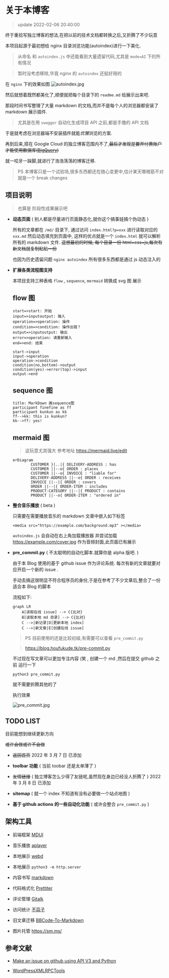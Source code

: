 # 关于本博客

> update 2022-02-06 20:40:00

<!--media-->

<media src="https://ha.houfukude.tk:8123/local/KD_Searching.m4a" ></media>

终于重拾写独立博客的想法,在把以前的技术文档都转换之后,又折腾了不少玩意

本项目起源于最初想给 nginx 目录浏览功能(autoindex)进行一下美化.

> 从命名 和 `autoindex.js` 中还能看到大量遗留代码,尤其是 `mode=AI` 下的所有情况

> 暂时没考虑移除,毕竟 nginx 的 `autoindex` 还挺好用的

在 `nginx` 下的效果如图
![autoindex.jpg](https://s2.loli.net/2022/02/06/YcVWRIMk9lJfd6e.jpg 'autoindex on nginx')

然后就想着既然都美化了,顺便就把每个目录下的 `readme.md` 给展示出来吧.

那段时间书写整理了大量 markdown 的文档,而并不是每个人的浏览器都安装了 markdown 展示插件.

> 尤其是在用 `swagger` 自动化生成项目 API 之前,都是手撸的 API 文档

于是就考虑在浏览器端不安装插件就能*优雅*浏览的方案.

再到后来,搭在 Google Cloud 的独立博客范围内不了,~~最后才发现是要开付费账户才能使用数据库([BigQuery](https://cloud.google.com/bigquery))~~

就一咬牙一跺脚,就进行了浩浩荡荡的博客迁移.

> PS 本博客只是一个试验场,很多东西都还在随心变更中,估计某天哪根筋不对就是一个 break changes

## 项目说明

> 也算是 阶段性成果展示吧

-   **动态页面** ( 别人都是尽量进行页面静态化,就你这个搞事娃搞个伪动态 )

    所有的文章都在 `/md/` 目录下, 通过访问 `index.html?p=xxx` 进行读取对应的 `xxx.md` 然后动态填充到页面中, 这样的优点就是一个 `index.html` 就可以解析所有的 markdown 文件. ~~遥想最初的时候, 每个目录一份 html+css+js,每次有新文档就复制粘贴一份~~

    也因为历史遗留问题 `nginx autoindex` 所有很多东西都是通过 js 动态注入的

-   **扩展各类流程图支持**

    本项目支持三种表格 `flow` , `sequence`, `mermaid` 转换成 svg 图 展示

    ## flow 图

    ```flow
    start=>start: 开始
    input=>inputoutput: 输入
    operation=>operation: 操作
    condition=>condition: 操作出错？
    output=>inputoutput: 输出
    error=>operation: 请重新输入
    end=>end: 结束

    start->input
    input->operation
    operation->condition
    condition(no,bottom)->output
    condition(yes)->error(top)->input
    output->end
    ```

    ## sequence 图

    ```sequence
    title: MarkDown 画sequence图
    participant finefine as ff
    participant kunkun as kk
    ff-->kk: this is kunkun?
    kk-->ff: yes!
    ```

    ## mermaid 图

    > 这玩意尤其强大 参考地址 https://mermaid.live/edit

    ```mermaid
    erDiagram
            CUSTOMER }|..|{ DELIVERY-ADDRESS : has
            CUSTOMER ||--o{ ORDER : places
            CUSTOMER ||--o{ INVOICE : "liable for"
            DELIVERY-ADDRESS ||--o{ ORDER : receives
            INVOICE ||--|{ ORDER : covers
            ORDER ||--|{ ORDER-ITEM : includes
            PRODUCT-CATEGORY ||--|{ PRODUCT : contains
            PRODUCT ||--o{ ORDER-ITEM : "ordered in"
    ```

-   **整合音乐播放** ( beta )

    只需要在需要播放音乐的 markdown 文章中嵌入如下标签

    ```
    <media src="https://example.com/background.mp3" ></media>
    ```

    `autoindex.js` 会自动在右上角加载播放器 并尝试加载 https://example.com/cover.jpg 作为音频封面,此页面已有展示

-   **pre_commit.py** ( 不太聪明的自动化脚本.就算你是 alpha 版吧. )

    由于本 Blog 使用的基于 github issue 作为评论系统. 每次有新的文章就要对应开启一个新的 issue .

    手动去搞这很明显不符合程序员的身份,于是在参考了不少文章后,整合了一份适合本 Blog 的脚本

    流程如下:

    ```mermaid
    graph LR
        A[读取在线 issue] --> C{比对}
        B[读取本地 md 目录] --> C{比对}
        C -->|新记录|D[更新本地 index]
        C -->|新文章|E[创建在线 issue]
    ```

    > PS 目前使用的还是比较初级,有需要可以查看 `pre_commit.py`

    > https://blog.houfukude.tk/pre-commit.py

    不过现在写文章可以更加专注内容 (笑 , 创建一个 md ,然后在提交 github 之前 运行一下

    ```shell
    python3 pre_commit.py
    ```

    就不需要折腾其他的了

    执行效果

    ![pre_commit.jpg](https://s2.loli.net/2022/02/06/UkDsFjSVqGu2i1L.jpg)

## TODO LIST

目前能想到继续更新方向

~~或许会做或许不会做~~

-   ~~返回首页~~ 2022 年 3 月 7 日 已添加

-   **toolbar 功能** ( 当前 toobar 还是太单薄了 )

-   ~~友情链接~~ ( 独立博客怎么少得了友链呢,虽然现在身边已经没人折腾了 ) 2022 年 3 月 8 日 已添加

-   **sitemap** ( 就一个 index 不知道有没有必要做一个站点地图 )

-   **基于 github actions 的一些自动化功能** ( 或许会整合 `pre_commit.py` )

## 架构工具

-   前端框架 [MDUI](https://www.mdui.org/)

-   音乐播放 [aplayer](https://aplayer.js.org/)

-   本地展示 [webd](https://gwgw.ga/fidx.html#/webd/)

-   本地展示 `python3 -m http.server`

-   内容书写 [markdown](https://markdown.com.cn/basic-syntax/)

-   代码格式化 [Prettiter](https://marketplace.visualstudio.com/items?itemName=esbenp.prettier-vscode)

-   评论管理 [Gitalk](https://github.com/gitalk/gitalk)

-   访问统计 [不蒜子](http://busuanzi.ibruce.info/)

-   旧文章迁移 [BBCode-To-Markdown](https://jondum.github.io/BBCode-To-Markdown-Converter/)

-   图片托管 https://sm.ms/

## 参考文献

-   [Make an issue on github using API V3 and Python](https://gist.github.com/JeffPaine/3145490)

-   [WordPressXMLRPCTools](https://github.com/zhaoolee/WordPressXMLRPCTools)
